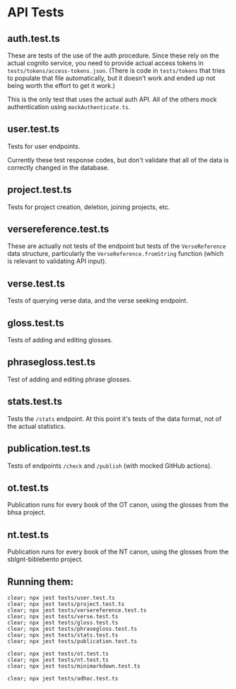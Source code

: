 # API Tests


## auth.test.ts
These are tests of the use of the auth procedure. Since these rely on the actual cognito service, you need to provide actual access tokens in `tests/tokens/access-tokens.json`. (There is code in `tests/tokens` that tries to populate that file automatically, but it doesn't work and ended up not being worth the effort to get it work.)

This is the only test that uses the actual auth API. All of the others mock authentication using `mockAuthenticate.ts`.

## user.test.ts
Tests for user endpoints.

Currently these test response codes, but don't validate that all of the data is correctly changed in the database.

## project.test.ts
Tests for project creation, deletion, joining projects, etc. 

## versereference.test.ts
These are actually not tests of the endpoint but tests of the `VerseReference` data structure, particularly the `VerseReference.fromString` function (which is relevant to validating API input).

## verse.test.ts
Tests of querying verse data, and the verse seeking endpoint.

## gloss.test.ts
Tests of adding and editing glosses.

## phrasegloss.test.ts
Test of adding and editing phrase glosses.

## stats.test.ts
Tests the `/stats` endpoint. At this point it's tests of the data format, not of the actual statistics.

## publication.test.ts
Tests of endpoints `/check` and `/publish` (with mocked GitHub actions).

## ot.test.ts

Publication runs for every book of the OT canon, using the glosses from the bhsa project.

## nt.test.ts

Publication runs for every book of the NT canon, using the glosses from the sblgnt-biblebento project.

## Running them:

```
clear; npx jest tests/user.test.ts
clear; npx jest tests/project.test.ts
clear; npx jest tests/versereference.test.ts
clear; npx jest tests/verse.test.ts
clear; npx jest tests/gloss.test.ts
clear; npx jest tests/phrasegloss.test.ts
clear; npx jest tests/stats.test.ts
clear; npx jest tests/publication.test.ts

clear; npx jest tests/ot.test.ts
clear; npx jest tests/nt.test.ts
clear; npx jest tests/minimarkdown.test.ts

clear; npx jest tests/adhoc.test.ts
```
